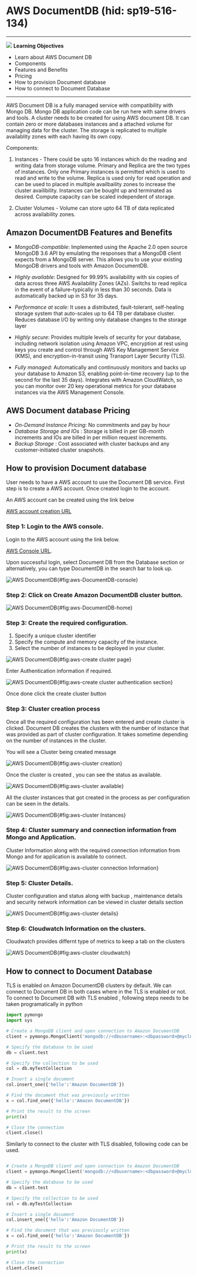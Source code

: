 # AWS DocumentDB (hid: sp19-516-134)

---

![](images/learning.png) **Learning Objectives**

* Learn about AWS Document DB
* Components
* Features and Benefits
* Pricing
* How to provision Document database
* How to connect to Document Database

---

AWS Document DB is a fully managed service with compatibility with
Mongo DB. Mongo DB application code can be run here with same drivers
and tools. A cluster needs to be created for using AWS document DB. It
can contain zero or more databases instances and a attached volume for
managing data for the cluster. The storage is replicated to multiple
availablity zones with each having its own copy.

Components:

1. Instances - There could be upto 16 instances which do the reading
   and writing data from storage volume. Primary and Replica are the
   two types of instances. Only one Primary instances is permitted
   which is used to read and write to the volume. Replica is used only
   for read operation and can be used to placed in multiple availbaility
   zones to increase the cluster availibility. Instances can be bought up
   and terminated as desired. Compute capacity can be scaled independent
   of storage.

2. Cluster Volumes - Volume can store upto 64 TB of data replicated
   across availability zones.
   
## Amazon DocumentDB Features and Benefits

* *MongoDB-compatible*: Implemented using the Apache 2.0 open source 
  MongoDB 3.6 API by emulating the responses that a MongoDB client 
  expects from a MongoDB server. This allows you to use your existing 
  MongoDB drivers and tools with Amazon DocumentDB.
  
* *Highly available*: Designed for 99.99% availability with six copies 
  of data across three AWS Availability Zones (AZs). Switchs to read 
  replica in the event of a failure–typically in less than 30 seconds.
  Data is automatically backed up in S3 for 35 days.
  
* *Performance at scale*: It uses a distributed, fault-tolerant, 
  self-healing storage system that auto-scales up to 64 TB per database 
  cluster. Reduces database I/O by writing only database changes to 
  the storage layer
  
* *Highly secure*: Provides multiple levels of security for your database, 
  including network isolation using Amazon VPC, encryption at rest using
  keys you create and control through AWS Key Management Service (KMS), 
  and encryption-in-transit using Transport Layer Security (TLS). 
  
* *Fully managed*: Automatically and continuously monitors and backs up 
   your database to Amazon S3, enabling point-in-time recovery 
   (up to the second for the last 35 days). Integrates with Amazon CloudWatch, 
   so you can monitor over 20 key operational metrics for your database 
   instances via the AWS Management Console.
  
##  AWS Document database Pricing

* *On-Demand Instance Pricing*: No commitments and pay by hour 
* *Database Storage and IOs* : Storage is billed in per GB-month increments and IOs are billed in per million request increments.
* *Backup Storage* : Cost associated with cluster backups and any customer-initiated cluster snapshots.

## How to provision Document database

User needs to have a AWS account to use the Document DB service. First step is to create a AWS account. Once created login to the account. 

An AWS account can be created using the link below

[AWS account creation URL](https://portal.aws.amazon.com/billing/signup?redirect_url=https%3A%2F%2Faws.amazon.com%2Fregistration-confirmation#/start)

### Step 1: Login to the AWS console.

Login to the AWS account using the link below.

[AWS Console URL](https://aws.amazon.com/console/).

Upon successful login, select Document DB from the Database section or 
alternatively, you can type DocumentDB in the search bar to look up.

![AWS DocumentDB](images/documentdb-0.png){#fig:aws-DocumentDB-console}

### Step 2: Click on Create Amazon DocumentDB cluster button.

![AWS DocumentDB](images/documentdb-1.png){#fig:aws-DocumentDB-home}

### Step 3: Create the required configuration.

1. Specify a unique cluster identifier
2. Specify the compute and memory capacity of the instance.
3. Select the number of instances to be deployed in your cluster.

![AWS DocumentDB](images/documentdb-2.png){#fig:aws-create cluster page}

Enter Authentication information if required.

![AWS DocumentDB](images/documentdb-3.png){#fig:aws-create cluster authentication section}

Once done click the create cluster button

### Step 3: Cluster creation process

Once all the required configuration has been entered and create cluster is clicked. Document DB 
creates the clusters with the number of instance that was provided as part of cluster configuration.
It takes sometime depending on the number of instances in the cluster.

You will see a Cluster being created message

![AWS DocumentDB](images/documentdb-4.png){#fig:aws-cluster creation}

Once the cluster is created , you can see the status as available.

![AWS DocumentDB](images/documentdb-5.png){#fig:aws-cluster available}

All the cluster instances that got created in the process as per configuration can be seen in the details.

![AWS DocumentDB](images/documentdb-9.png){#fig:aws-cluster Instances}

### Step 4: Cluster summary and connection information from Mongo and Application.

Cluster Information along with the required connection information from Mongo and for 
application is available to connect.

![AWS DocumentDB](images/documentdb-6.png){#fig:aws-cluster connection Information}

### Step 5: Cluster Details.

Cluster configuration and status along with backup , maintenance details and security network information can be viewed in cluster details section

![AWS DocumentDB](images/documentdb-7.png){#fig:aws-cluster details}

### Step 6: Cloudwatch Information on the clusters.

Cloudwatch provides differnt type of metrics to keep a tab on the clusters

![AWS DocumentDB](images/documentdb-8.png){#fig:aws-cluster cloudwatch}

## How to connect to Document Database

TLS is enabled on Amazon DocumentDB clusters by default. We can connect to Document DB in both cases where in the TLS is enabled or not.
To connect to Document DB with TLS enabled , following steps needs to be taken programatically in python

```python
import pymongo
import sys

# Create a MongoDB client and open connection to Amazon DocumentDB
client = pymongo.MongoClient('mongodb://<dbusername>:<dbpassword>@mycluster.node.us-east-1.docdb.amazonaws.com:27017/?ssl=true&ssl_ca_certs=rds-combined-ca-bundle.pem&replicaSet=rs0')

# Specify the database to be used
db = client.test

# Specify the collection to be used
col = db.myTestCollection

# Insert a single document
col.insert_one({'hello':'Amazon DocumentDB'})

# Find the document that was previously written
x = col.find_one({'hello':'Amazon DocumentDB'})

# Print the result to the screen
print(x)

# Close the connection
client.close()
```

Similarly to connect to the cluster with TLS disabled, following code can be used.

```python

# Create a MongoDB client and open connection to Amazon DocumentDB
client = pymongo.MongoClient('mongodb://<dbusername>:<dbpassword>@mycluster.node.us-east-1.docdb.amazonaws.com:27017/?replicaSet=rs0')

# Specify the database to be used
db = client.test

# Specify the collection to be used
col = db.myTestCollection

# Insert a single document
col.insert_one({'hello':'Amazon DocumentDB'})

# Find the document that was previously written
x = col.find_one({'hello':'Amazon DocumentDB'})

# Print the result to the screen
print(x)

# Close the connection
client.close()

```
